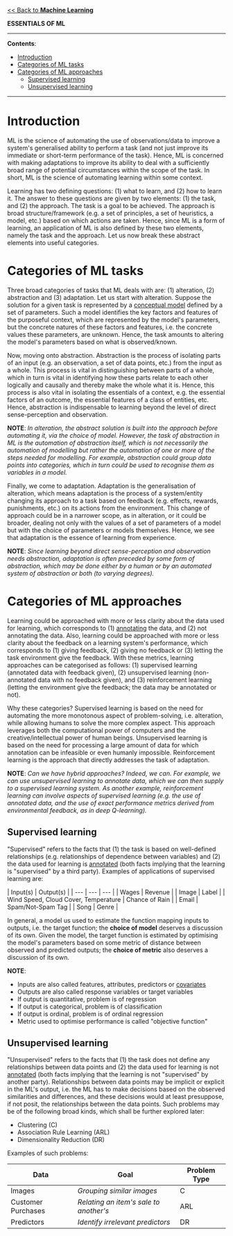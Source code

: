 [<< Back to **Machine Learning**](https://pranigopu.github.io/machine-learning)

**ESSENTIALS OF ML**

---

**Contents**:

- [Introduction](#introduction)
- [Categories of ML tasks](#categories-of-ml-tasks)
- [Categories of ML approaches](#categories-of-ml-approaches)
  - [Supervised learning](#supervised-learning)
  - [Unsupervised learning](#unsupervised-learning)

---

# Introduction
ML is the science of automating the use of observations/data to improve a system's generalised ability to perform a task (and not just improve its immediate or short-term performance of the task). Hence, ML is concerned with making adaptations to improve its ability to deal with a sufficiently broad range of potential circumstances within the scope of the task. In short, ML is the science of automating learning within some context.

Learning has two defining questions: (1) what to learn, and (2) how to learn it. The answer to these questions are given by two elements: (1) the task, and (2) the approach. The task is a goal to be achieved. The approach is broad structure/framework (e.g. a set of principles, a set of heuristics, a model, etc.) based on which actions are taken. Hence, since ML is a form of learning, an application of ML is also defined by these two elements, namely the task and the approach. Let us now break these abstract elements into useful categories.

# Categories of ML tasks
Three broad categories of tasks that ML deals with are: (1) alteration, (2) abstraction and (3) adaptation. Let us start with alteration. Suppose the solution for a given task is represented by a [conceptual model](https://pranigopu.github.io/machine-learning/definitions.html#conceptual-model) defined by a set of parameters. Such a model identifies the key factors and features of the purposeful context, which are represented by the model's parameters, but the concrete natures of these factors and features, i.e. the concrete values these parameters, are unknown. Hence, the task amounts to altering the model's parameters based on what is observed/known.

Now, moving onto abstraction. Abstraction is the process of isolating parts of an input (e.g. an observation, a set of data points, etc.) from the input as a whole. This process is vital in distinguishing between parts of a whole, which in turn is vital in identifying how these parts relate to each other logically and causally and thereby make the whole what it is. Hence, this process is also vital in isolating the essentials of a context, e.g. the essential factors of an outcome, the essential features of a class of entities, etc. Hence, abstraction is indispensable to learning beyond the level of direct sense-perception and observation.

**NOTE**: _In alteration, the abstract solution is built into the approach before automating it, via the choice of model. However, the task of abstraction in ML is the automation of abstraction itself, which is not necessarily the automation of modelling but rather the automation of one or more of the steps needed for modelling. For example, abstraction could group data points into categories, which in turn could be used to recognise them as variables in a model._

Finally, we come to adaptation. Adaptation is the generalisation of alteration, which means adaptation is the process of a system/entity changing its approach to a task based on feedback (e.g. effects, rewards, punishments, etc.) on its actions from the environment. This change of approach could be in a narrower scope, as in alteration, or it could be broader, dealing not only with the values of a set of parameters of a model but with the choice of parameters or models themselves. Hence, we see that adaptation is the essence of learning from experience.

**NOTE**: _Since learning beyond direct sense-perception and observation needs abstraction, adaptation is often preceded by some form of abstraction, which may be done either by a human or by an automated system of abstraction or both (to varying degrees)._

# Categories of ML approaches
Learning could be approached with more or less clarity about the data used for learning, which corresponds to (1) [annotating](https://pranigopu.github.io/machine-learning/definitions.html#annotation) the data, and (2) not annotating the data. Also, learning could be approached with more or less clarity about the feedback on a learning system's performance, which corresponds to (1) giving feedback, (2) giving no feedback or (3) letting the task environment give the feedback. With these metrics, learning approaches can be categorised as follows: (1) supervised learning (annotated data with feedback given), (2) unsupervised learning (non-annotated data with no feedback given), and (3) reinforcement learning (letting the environment give the feedback; the data may be annotated or not).

Why these categories? Supervised learning is based on the need for automating the more monotonous aspect of problem-solving, i.e. alteration, while allowing humans to solve the more complex aspect. This approach leverages both the computational power of computers and the creative/intellectual power of human beings. Unsupervised learning is based on the need for processing a large amount of data for which annotation can be infeasible or even humanly impossible. Reinforcement learning is the approach that directly addresses the task of adaptation.

**NOTE**: _Can we have hybrid approaches? Indeed, we can. For example, we can use unsupervised learning to annotate data, which we can then supply to a supervised learning system. As another example, reinforcement learning can involve aspects of supervised learning (e.g. the use of annotated data, and the use of exact performance metrics derived from environmental feedback, as in deep Q-learning)._

## Supervised learning
"Supervised" refers to the facts that (1) the task is based on well-defined relationships (e.g. relationships of dependence between variables) and (2) the data used for learning is [annotated](https://pranigopu.github.io/machine-learning/definitions.html#annotation) (both facts implying that the learning is "supervised" by a third party). Examples of applications of supervised learning are:

| Input(s) | Output(s) |
| --- | --- | --- |
| Wages  | Revenue |
| Image | Label |
| Wind Speed, Cloud Cover, Temperature | Chance of Rain |
| Email | Spam/Not-Spam Tag |
| Song | Genre |

In general, a model us used to estimate the function mapping inputs to outputs, i.e. the target function; the **choice of model** deserves a discussion of its own. Given the model, the target function is estimated by optimising the model's parameters based on some metric of distance between observed and predicted outputs; the **choice of metric** also deserves a discussion of its own.

**NOTE**:

- Inputs are also called features, attributes, predictors or [covariates](https://www.statology.org/covariate/)
- Outputs are also called response variables or target variables
- If output is quantitative, problem is of regression
- If output is categorical, problem is of classification
- If output is ordinal, problem is of ordinal regression
- Metric used to optimise performance is called "objective function"

## Unsupervised learning
"Unsupervised" refers to the facts that (1) the task does not define any relationships between data points and (2) the data used for learning is not [annotated](https://pranigopu.github.io/machine-learning/definitions.html#annotation) (both facts implying that the learning is not "supervised" by another party). Relationships between data points may be implicit or explicit in the ML's output, i.e. the ML has to make decisions based on the observed similarities and differences, and these decisions would at least presuppose, if not posit, the relationships between the data points. Such problems may be of the following broad kinds, which shall be further explored later:

- Clustering (C)
- Association Rule Learning (ARL)
- Dimensionality Reduction (DR)

Examples of such problems:

| Data | Goal | Problem Type |
| --- | --- | --- |
| Images | _Grouping similar images_ | C |
| Customer Purchases | _Relating an item's sale to another's_ | ARL |
| Predictors | _Identify irrelevant predictors_ | DR |
